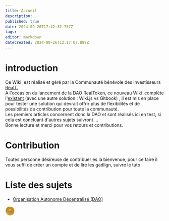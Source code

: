 ```yaml
---
title: Accueil
description: 
published: true
date: 2024-09-26T17:42:32.757Z
tags: 
editor: markdown
dateCreated: 2024-09-26T12:17:07.889Z
---
```


# introduction

Ce Wiki  est réalisé et géré par la Communauté bénévole des investisseurs [RealT.](https://realt.co/)  
A l'occasion du lancement de la DAO RealToken, ce nouveau Wiki  complète l'[existant](https://community-realt.gitbook.io/tuto-community) (avec une autre solution : Wiki.js vs Gitbook) , il est mis en place pour tester une solution qui devrait offrir plus de flexibilités et de possibilités de contribution pour toute la communauté.  
Les premiers articles concernent donc la DAO et sont réalisés ici en test, si cela est concluant d'autres sujets suivront …  
Bonne lecture et merci pour vos retours et contributions.

# Contribution
Toutes personne désireuse de contribuer es la bienvenue, pour ce faire il vous suffi de créer un compte et de lire les gadlign, suivre le tuto 

# Liste des sujets 

-   [Organisation Autonome Décentralisé (DAO)](/fr/DAO/)

<img src="/assets/img/reg_logo_32x32.png" alt="Texte alternatif" style="width:30px; height:auto;">